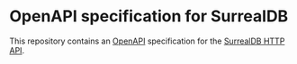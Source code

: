 # OpenAPI specification for SurrealDB

This repository contains an [OpenAPI](https://www.openapis.org) specification for the [SurrealDB HTTP API](https://docs.surrealdb.com/docs/integration/http).

